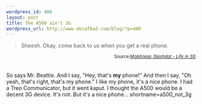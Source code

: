 ```yaml
--- 
wordpress_id: 400
layout: post
title: The A500 ain't 3G
wordpress_url: http://www.decafbad.com/blog/?p=400
---
```

<blockquote cite="http://www.mobitopia.com/20030326.html#191341">Sheesh. Okay, come back to us when you get a real phone.</blockquote>
<div class="credit" align="right"><small>Source:<cite><a href="http://www.mobitopia.com/20030326.html#191341">Mobitopia: Slashdot - Life in 3G</a></cite></small></div>
<br /><br />
So says Mr. Beattie.  And I say, "Hey, that's <strong>my</strong> phone!"  And then I
say, "Oh yeah, that's right, that's my phone."  I like my phone, it's a
nice phone.  I had a Treo Communicator, but it went kaput.  I thought the
A500 would be a decent 3G device.  It's not.  But it's a nice phone...
<!--more-->
shortname=a500_not_3g
